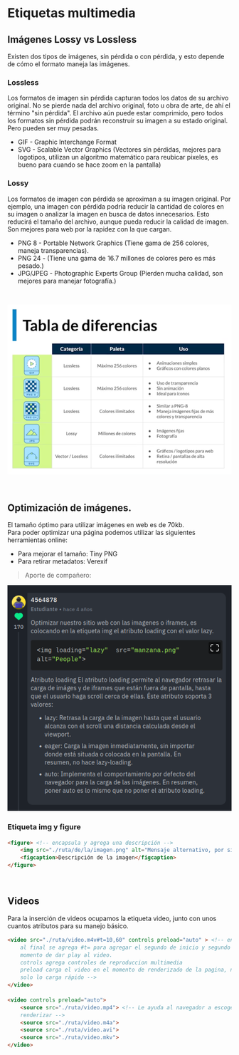 # Etiquetas multimedia

## Imágenes Lossy vs Lossless

Existen dos tipos de imágenes, sin pérdida o con pérdida, y esto depende de cómo el formato maneja las imágenes.

### Lossless

Los formatos de imagen sin pérdida capturan todos los datos de su archivo original. No se pierde nada del archivo original, foto u obra de arte, de ahí el término "sin pérdida". El archivo aún puede estar comprimido, pero todos los formatos sin pérdida podrán reconstruir su imagen a su estado original. Pero pueden ser muy pesadas.

- GIF - Graphic Interchange Format
- SVG - Scalable Vector Graphics (Vectores sin pérdidas, mejores para logotipos, utilizan un algoritmo matemático para reubicar pixeles, es bueno para cuando se hace zoom en la pantalla)

### Lossy

Los formatos de imagen con pérdida se aproximan a su imagen original. Por ejemplo, una imagen con pérdida podría reducir la cantidad de colores en su imagen o analizar la imagen en busca de datos innecesarios. Esto reducirá el tamaño del archivo, aunque pueda reducir la calidad de imagen. Son mejores para web por la rapidez con la que cargan.

- PNG 8 - Portable Network Graphics (Tiene gama de 256 colores, maneja transparencias).  
- PNG 24 - (Tiene una gama de 16.7 millones de colores pero es más pesado.)
- JPG/JPEG - Photographic Experts Group (Pierden mucha calidad, son mejores para manejar fotografía.) 

<br>

![tabla-diferencias](./assets/images/tabla-diferencias.png)

<br>

## Optimización de imágenes.

El tamaño óptimo para utilizar imágenes en web es de 70kb.  
Para poder optimizar una página podemos utilizar las siguientes herramientas online:

- Para mejorar el tamaño: Tiny PNG
- Para retirar metadatos: Verexif

> Aporte de compañero: 

![aporte1](./assets/images/aporte1.png)

### Etiqueta img y figure

```html
<figure> <!-- encapsula y agrega una descripción -->
    <img src="./ruta/de/la/imagen.png" alt="Mensaje alternativo, por si no carga la imagen">
    <figcaption>Descripción de la imagen</figcaption>
</figure>
```
<br>

## Videos

Para la inserción de videos ocupamos la etiqueta video, junto con unos cuantos atributos para su manejo básico.

```html
<video src="./ruta/video.m4v#t=10,60" controls preload="auto" > <!-- en la parte de la ruta del video, 
    al final se agrega #t= para agregar el segundo de inicio y segundo de finalizacion de reproduccion al
    momento de dar play al video.
    cotrols agrega controles de reproduccion multimedia
    preload carga el video en el momento de renderizado de la pagina, no lo reproduce automaticamente
    solo lo carga rápido -->
</video>

<video controls preload="auto">
    <source src="./ruta/video.mp4"> <!-- Le ayuda al navegador a escoger los tipo de video que pueda
    renderizar -->
    <source src="./ruta/video.m4a">
    <source src="./ruta/video.avi">
    <source src="./ruta/video.mkv">
</video>
```

